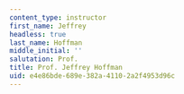 ```yaml
---
content_type: instructor
first_name: Jeffrey
headless: true
last_name: Hoffman
middle_initial: ''
salutation: Prof.
title: Prof. Jeffrey Hoffman
uid: e4e86bde-689e-382a-4110-2a2f4953d96c
---
```

